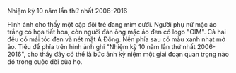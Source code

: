 Nhiệm kỳ 10 năm lần thứ nhất
2006-2016

Hình ảnh cho thấy một cặp đôi trẻ đang mỉm cười. Người phụ nữ mặc áo trắng có họa tiết hoa, còn người đàn ông mặc áo đen có logo "OIM". Cả hai đều có mái tóc đen và nét mặt Á Đông. Nền phía sau có màu xanh nhạt mờ ảo. Tiêu đề phía trên hình ảnh ghi "Nhiệm kỳ 10 năm lần thứ nhất 2006-2016", cho thấy đây có thể là bức ảnh kỷ niệm một giai đoạn quan trọng nào đó trong cuộc đời của họ.